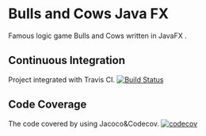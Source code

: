 # Bulls and Cows Java FX
Famous logic game Bulls and Cows written in JavaFX .
## Continuous Integration
Project integrated with Travis CI.
[![Build Status](https://travis-ci.org/seregamazur/Bulls-and-Cows.svg?branch=5.0.4)](https://travis-ci.org/seregamazur/Bulls-and-Cows)
## Code Coverage
The code covered by using Jacoco&Codecov.
[![codecov](https://codecov.io/gh/seregamazur/Bulls-and-Cows/branch/JavaFX/graph/badge.svg)](https://codecov.io/gh/seregamazur/Bulls-and-Cows)
